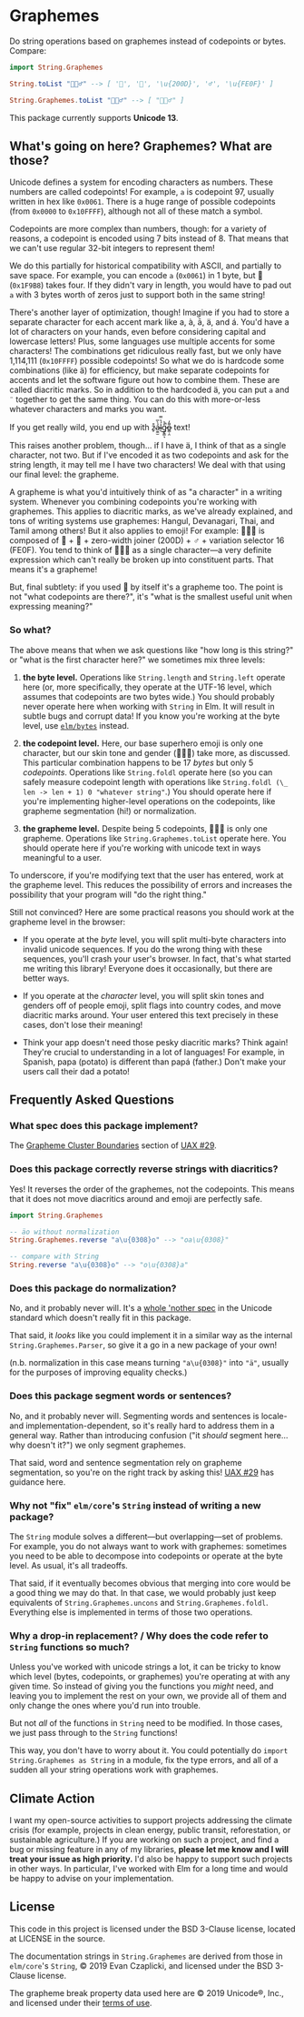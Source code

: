 # Graphemes

Do string operations based on graphemes instead of codepoints or bytes.
Compare:

```elm
import String.Graphemes

String.toList "🦸🏽‍♂️" --> [ '🦸', '🏽', '\u{200D}', '♂', '\u{FE0F}' ]

String.Graphemes.toList "🦸🏽‍♂️" --> [ "🦸🏽‍♂️" ]
```

This package currently supports **Unicode 13**.

## What's going on here? Graphemes? What are those?

Unicode defines a system for encoding characters as numbers.
These numbers are called codepoints!
For example, `a` is codepoint 97, usually written in hex like `0x0061`.
There is a huge range of possible codepoints (from `0x0000` to `0x10FFFF`), although not all of these match a symbol.

Codepoints are more complex than numbers, though: for a variety of reasons, a codepoint is encoded using 7 bits instead of 8.
That means that we can't use regular 32-bit integers to represent them!

We do this partially for historical compatibility with ASCII, and partially to save space.
For example, you can encode `a` (`0x0061`) in 1 byte, but 🦸  (`0x1F9B8`) takes four.
If they didn't vary in length, you would have to pad out `a` with 3 bytes worth of zeros just to support both in the same string!

There's another layer of optimization, though!
Imagine if you had to store a separate character for each accent mark like a, à, ā, ä, and á.
You'd have a lot of characters on your hands, even before considering capital and lowercase letters!
Plus, some languages use multiple accents for some characters!
The combinations get ridiculous really fast, but we only have 1,114,111 (`0x10FFFF`) possible codepoints!
So what we do is hardcode some combinations (like ä) for efficiency, but make separate codepoints for accents and let the software figure out how to combine them.
These are called diacritic marks.
So in addition to the hardcoded ä, you can put `a` and `¨` together to get the same thing.
You can do this with more-or-less whatever characters and marks you want.

If you get really wild, you end up with z̴̙͒ả̴̫̼̫̀̅ĺ̴̔̿͜g̷̨͇͉̊͐̚o̶̳̣̯͌̓ text!

This raises another problem, though… if I have ä, I think of that as a single character, not two.
But if I've encoded it as two codepoints and ask for the string length, it may tell me I have two characters!
We deal with that using our final level: the grapheme.

A grapheme is what you'd intuitively think of as "a character" in a writing system.
Whenever you combining codepoints you're working with graphemes.
This applies to diacritic marks, as we've already explained, and tons of writing systems use graphemes: Hangul, Devanagari, Thai, and Tamil among others!
But it also applies to emoji!
For example: 🦸🏽‍♂️ is composed of 🦸 + 🏽 + zero-width joiner (200D) + ♂ + variation selector 16 (FE0F).
You tend to think of 🦸🏽‍♂️ as a single character—a very definite expression which can't really be broken up into constituent parts.
That means it's a grapheme!

But, final subtlety: if you used 🦸 by itself it's a grapheme too.
The point is not "what codepoints are there?", it's "what is the smallest useful unit when expressing meaning?"

### So what?

The above means that when we ask questions like "how long is this string?" or "what is the first character here?" we sometimes mix three levels:

1. **the byte level.**
   Operations like `String.length` and `String.left` operate here (or, more specifically, they operate at the UTF-16 level, which assumes that codepoints are two bytes wide.)
   You should probably never operate here when working with `String` in Elm.
   It will result in subtle bugs and corrupt data!
   If you know you're working at the byte level, use [`elm/bytes`](https://package.elm-lang.org/packages/elm/bytes/latest/) instead.

2. **the codepoint level.**
   Here, our base superhero emoji is only one character, but our skin tone and gender (🦸🏽‍♂️) take more, as discussed.
   This particular combination happens to be 17 *bytes* but only 5 *codepoints*.
   Operations like `String.foldl` operate here (so you can safely measure codepoint length with operations like `String.foldl (\_ len -> len + 1) 0 "whatever string"`.)
   You should operate here if you're implementing higher-level operations on the codepoints, like grapheme segmentation (hi!) or normalization.

3. **the grapheme level.**
   Despite being 5 codepoints, 🦸🏽‍♂ is only one grapheme️.
   Operations like `String.Graphemes.toList` operate here.
   You should operate here if you're working with unicode text in ways meaningful to a user.

To underscore, if you're modifying text that the user has entered, work at the grapheme level.
This reduces the possibility of errors and increases the possibility that your program will "do the right thing."

Still not convinced?
Here are some practical reasons you should work at the grapheme level in the browser:

- If you operate at the *byte* level, you will split multi-byte characters into invalid unicode sequences.
  If you do the wrong thing with these sequences, you'll crash your user's browser.
  In fact, that's what started me writing this library!
  Everyone does it occasionally, but there are better ways.

- If you operate at the *character* level, you will split skin tones and genders off of people emoji, split flags into country codes, and move diacritic marks around.
  Your user entered this text precisely in these cases, don't lose their meaning!

- Think your app doesn't need those pesky diacritic marks?
  Think again!
  They're crucial to understanding in a lot of languages!
  For example, in Spanish, papa (potato) is different than papá (father.)
  Don't make your users call their dad a potato!

## Frequently Asked Questions

### What spec does this package implement?

The [Grapheme Cluster Boundaries](https://unicode.org/reports/tr29/#Grapheme_Cluster_Boundaries) section of [UAX #29](https://unicode.org/reports/tr29/).

### Does this package correctly reverse strings with diacritics?

Yes!
It reverses the order of the graphemes, not the codepoints.
This means that it does not move diacritics around and emoji are perfectly safe.

```elm
import String.Graphemes

-- äo without normalization
String.Graphemes.reverse "a\u{0308}o" --> "oa\u{0308}"

-- compare with String
String.reverse "a\u{0308}o" --> "o\u{0308}a"
```

### Does this package do normalization?

No, and it probably never will.
It's a [whole 'nother spec](https://unicode.org/reports/tr15/#Norm_Forms) in the Unicode standard which doesn't really fit in this package.

That said, it *looks* like you could implement it in a similar way as the internal `String.Graphemes.Parser`, so give it a go in a new package of your own!

(n.b. normalization in this case means turning `"a\u{0308}"` into `"ä"`, usually for the purposes of improving equality checks.)

### Does this package segment words or sentences?

No, and it probably never will.
Segmenting words and sentences is locale- and implementation-dependent, so it's really hard to address them in a general way.
Rather than introducing confusion ("it *should* segment here… why doesn't it?") we only segment graphemes.

That said, word and sentence segmentation rely on grapheme segmentation, so you're on the right track by asking this!
[UAX #29](https://unicode.org/reports/tr29/) has guidance here.

### Why not "fix" `elm/core`'s `String` instead of writing a new package?

The `String` module solves a different—but overlapping—set of problems.
For example, you do not always want to work with graphemes: sometimes you need to be able to decompose into codepoints or operate at the byte level.
As usual, it's all tradeoffs.

That said, if it eventually becomes obvious that merging into core would be a good thing we may do that.
In that case, we would probably just keep equivalents of `String.Graphemes.uncons` and `String.Graphemes.foldl`.
Everything else is implemented in terms of those two operations.

### Why a drop-in replacement? / Why does the code refer to `String` functions so much?

Unless you've worked with unicode strings a lot, it can be tricky to know which level (bytes, codepoints, or graphemes) you're operating at with any given time.
So instead of giving you the functions you *might* need, and leaving you to implement the rest on your own, we provide all of them and only change the ones where you'd run into trouble.

But not *all* of the functions in `String` need to be modified.
In those cases, we just pass through to the `String` functions!

This way, you don't have to worry about it.
You could potentially do `import String.Graphemes as String` in a module, fix the type errors, and all of a sudden all your string operations work with graphemes.

## Climate Action

I want my open-source activities to support projects addressing the climate crisis (for example, projects in clean energy, public transit, reforestation, or sustainable agriculture.)
If you are working on such a project, and find a bug or missing feature in any of my libraries, **please let me know and I will treat your issue as high priority.**
I'd also be happy to support such projects in other ways.
In particular, I've worked with Elm for a long time and would be happy to advise on your implementation.

## License

This code in this project is licensed under the BSD 3-Clause license, located at LICENSE in the source.

The documentation strings in `String.Graphemes` are derived from those in `elm/core`'s `String`, © 2019 Evan Czaplicki, and licensed under the BSD 3-Clause license.

The grapheme break property data used here are © 2019 Unicode®, Inc., and licensed under their [terms of use](http://www.unicode.org/terms_of_use.html).
